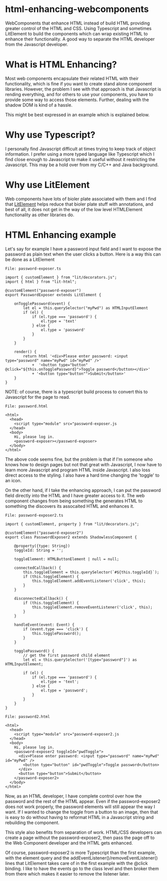 # html-enhancing-webcomponents

WebComponents that enhance HTML instead of build HTML providing greater control of the HTML and CSS. Using Typescript and sometimes LitElement to build the components which can wrap existing HTML to enhance their functionality. A good way to separate the HTML developer from the Javascript developer.


# What is HTML Enhancing?

Most web components encapsulate their related HTML with their functionality, which is fine if you want to create stand alone component libraries.
However, the problem I see with that approach is that Javascript is rending everything, and for others to use your components, you have to provide
some way to access those elements. Further, dealing with the shadow DOM is kind of a hassle.

This might be best expressed in an example which is explained below.


# Why use Typescript?

I personally find Javascript difficult at times trying to keep track of object information. I prefer using a more typed language like Typescript
which I find close enough to Javascript to make it useful without it restricting the Javascript. This may be a hold over from my C/C++ and Java
background.


# Why use LitElement

Web components have lots of bioler plate associated with them and I find that [LitElement](https://lit.dev) helps reduce that bioler plate
stuff with annotations, and best of all, it does not get in the way of the low level HTMLElement functionality as other libraries do.

# HTML Enhancing example

Let's say for example I have a password input field and I want to expose the password as plain text when the user clicks a button.
Here is a way this can be done as a LitElement

```
File: password-exposer.ts

import { customElement } from "lit/decorators.js";
import { html } from "lit-html";

@customElement("password-exposer")
export PasswordExposer extends LitElement {

    onTogglePassword(event) {
        let el = this.querySelector("myPwd") as HTMLInputElement
        if (el) {
            if (el.type === 'password') {
                el.type = 'text'
            } else {
                el.type = 'password'
            }
        }
    }

    render() {
        return html '<div>Please enter password: <input type="password" name="myPwd" id="myPwd" />'
            +  '<button type="button" @click="${this.onTogglePassword}">Toggle password</button></div>'
            + '<button type="button"">Submit</button>'
    }
}
```

NOTE: of course, there is a typescript build process to convert this to Javascript for the page to read.

```
File: password.html

<html>
  <head>
    <script type="module" src="password-exposer.js
  </head>
  <body>
    Hi, please log in.
    <password-exposer></password-exposer>
  </body>
</html>
```

The above code seems fine, but the problem is that if I'm someone who knows how to design pages but not that great with 
Javascript, I now have to learn more Javascript and program HTML inside Javascript. I also loss direct access to the 
styling. I also have a hard time changing the 'toggle' to an icon.

On the other hand, if I take the enhancing approach, I can put the password field directly into the HTML and I have greater access to
it. The web component changes from being something the generates HTML to something the discovers its assocaited HTML and enhances it.

```
File: password-exposer2.ts

import { customElement, property } from "lit/decorators.js";

@customElement("password-exposer2")
export class PasswordExposer2 extends ShadowlessComponent {

    @property({type: String})
    toggleId: String = '';

    toggleElement: HTMLButtonElement | null = null;

    connectedCallback() {
        this.toggleElement = this.querySelector(`#${this.toggleId}`);
        if (this.toggleElement) {
            this.toggleElement.addEventListener('click', this);
        }
    }

    disconnectedCallback() {
        if (this.toggleElement) {
            this.toggleElement.removeEventListener('click', this);
        }
    }

    handleEvent(event: Event) {
        if (event.type === 'click') {
            this.togglePassword();
        }
    }

    togglePassword() {
        // get the first password child element
        let el = this.querySelector('[type="password"]') as HTMLInputElement;

        if (el) {
            if (el.type === 'password') {
                el.type = 'text';
            } else {
                el.type = 'password';
            }
        }
    }
}
```

```
File: password2.html

<html>
  <head>
    <script type="module" src="password-exposer2.js
  </head>
  <body>
    Hi, please log in.
    <password-exposer2 toggleId="pwdToggle">
      <div>Please enter password: <input type="password" name="myPwd" id="myPwd" />
        <button type="button" id="pwdToggle">Toggle password</button>
      </div>
      <button type="button">Submit</button>
    </password-exposer2>
  </body>
</html>
```

Now, as an HTML developer, I have complete control over how the password and the rest of the HTML appear. Even if the password-exposer2 does
not work properly, the password elements will still appear the way I want. If I wanted to change the toggle from a button to an image, then 
that is easy to do without having to reformat HTML in a Javascript string and rebuilding the component.

This style also benefits from separation of work. HTML/CSS developers can create a page without the password-exposer2, then pass the page off
to the Web Component developer and the HTML gets enhanced.

Of course, password-exposer2 is more Typescript than the first example, with the element query and the addEventListener()/removeEventListener()
lines that LitElement takes care of in the first example with the @click binding. I like to have the events go to the class level and then broker
them from there which makes it easier to remove the listener later.



